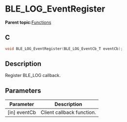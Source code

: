 # BLE\_LOG\_EventRegister

**Parent topic:**[Functions](GUID-CCF32615-08E2-4A52-9222-5A7609465885.md)

## C

```c
void BLE_LOG_EventRegister(BLE_LOG_EventCb_T eventCb);
```

## Description

Register BLE\_LOG callback.

## Parameters

|Parameter|Description|
|---------|-----------|
|\[in\] eventCb|Client callback function.|

